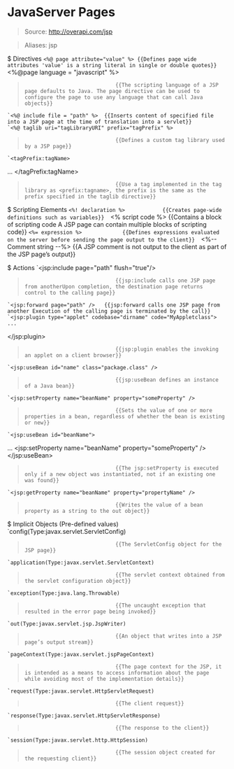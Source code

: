 # JavaServer Pages

> Source: http://overapi.com/jsp

> Aliases: jsp

$ Directives
    `<%@ page attribute="value" %> {{Defines page wide attributes 'value' is a string literal in single or double quotes}} 
    `<%@page language = "javascript" %>
>                                  {{The scripting language of a JSP page defaults to Java. The page directive can be used to configure the page to use any language that can call Java objects}} 
    `<%@ include file = "path" %>  {{Inserts content of specified file into a JSP page at the time of translation into a servlet}} 
    `<%@ taglib uri="tagLibraryURI" prefix="tagPrefix" %>
>                                  {{Defines a custom tag library used by a JSP page}} 
    `<tagPrefix:tagName>
...
</tagPrefix:tagName>
>                                  {{Use a tag implemented in the tag library as <prefix:tagname>, the prefix is the same as the prefix specified in the taglib directive}} 

$ Scripting Elements
    `<%! declaration %>            {{Creates page-wide definitions such as variables}} 
    `<% script code %>             {{Contains a block of scripting code A JSP page can contain multiple blocks of scripting code}} 
    `<%= expression %>             {{Defines expressions evaluated on the server before sending the page output to the client}} 
    `<%-- Comment string --%>      {{A JSP comment is not output to the client as part of the JSP page’s output}} 

$ Actions
    `<jsp:include page="path" flush="true"/>
>                                  {{jsp:include calls one JSP page from anotherUpon completion, the destination page returns control to the calling page}} 
    `<jsp:forward page="path" />   {{jsp:forward calls one JSP page from another Execution of the calling page is terminated by the call}} 
    `<jsp:plugin type="applet" codebase="dirname" code="MyAppletclass">
	...
</jsp:plugin>
>                                  {{jsp:plugin enables the invoking an applet on a client browser}} 
    `<jsp:useBean id="name" class="package.class" />
>                                  {{jsp:useBean defines an instance of a Java bean}} 
    `<jsp:setProperty name="beanName" property="someProperty" />
>                                  {{Sets the value of one or more properties in a bean, regardless of whether the bean is existing or new}} 
    `<jsp:useBean id="beanName">
...
	<jsp:setProperty name="beanName" 
	property="someProperty" />
</jsp:useBean>
>                                  {{The jsp:setProperty is executed only if a new object was instantiated, not if an existing one was found}} 
    `<jsp:getProperty name="beanName" property="propertyName" />
>                                  {{Writes the value of a bean property as a string to the out object}} 

$ Implicit Objects (Pre-defined values)
    `config(Type:javax.servlet.ServletConfig)
>                                  {{The ServletConfig object for the JSP page}} 
    `application(Type:javax.servlet.ServletContext)
>                                  {{The servlet context obtained from the servlet configuration object}} 
    `exception(Type:java.lang.Throwable)
>                                  {{The uncaught exception that resulted in the error page being invoked}} 
    `out(Type:javax.servlet.jsp.JspWriter)
>                                  {{An object that writes into a JSP page’s output stream}} 
    `pageContext(Type:javax.servlet.jspPageContext)
>                                  {{The page context for the JSP, it is intended as a means to access information about the page while avoiding most of the implementation details}} 
    `request(Type:javax.servlet.HttpServletRequest)
>                                  {{The client request}} 
    `response(Type:javax.servlet.HttpServletResponse)
>                                  {{The response to the client}} 
    `session(Type:javax.servlet.http.HttpSession)
>                                  {{The session object created for the requesting client}} 

